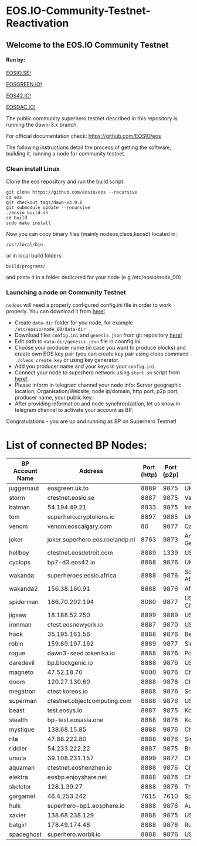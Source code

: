 # EOS.IO-Community-Testnet-Reactivation

## Welcome to the EOS.IO Community Testnet

#### Run by:
[EOSIO.SE!](http://eosio.se) 

[EOSGREEN.IO!](https://eosgreen.io)

[EOS42.IO!](https://eos42.io)

[EOSDAC.IO!](https://eosdac.io)

The public community superhero testnet described in this repository is running the dawn-3.x branch.

For official documentation check: https://github.com/EOSIO/eos

The following instructions detail the process of getting the software, building it, running a node for community testnet.

### Clean install Linux

Clone the eos repository and run the build script.

    git clone https://github.com/eosio/eos --recursive
    cd eos
    git checkout tags/dawn-v3.0.0
    git submodule update --recursive
    ./eosio_build.sh
    cd build
    sudo make install
    
Now you can copy binary files (mainly nodeos,cleos,keosd) located in:

    /usr/local/bin
    
or in local build folders:

    build/programs/

and paste it in a folder dedicated for your node (e.g /etc/eosio/node_00)

### Launching a node on Community Testnet

`nodeos` will need a properly configured config.ini file in order to work properly. You can download it from [here!](https://github.com/eosgreen/EOS.IO-Community-Testnet-Reactivation).

- Create `data-dir` folder for you node, for example `/etc/eosio/node_00/data-dir`
- Download files `config.ini` and `genesis.json` from git repository [here!](https://github.com/eosgreen/EOS.IO-Community-Testnet-Reactivation)
- Edit path to `data-dir/genesis.json` file in coonfig.ini
- Choose your producer name (in case you want to produce blocks) and create own EOS key pair (you can create key pair using cleos command `./cleos create key` or using key generator.
- Add you producer name and your keys in your `config.ini`.
- Connect your node to superhero network using `start.sh` script from [here!]( https://github.com/eosgreen/scripts).
- Please inform in telegram channel your node info: Server geographic location, Organisation/Website, node ip/domain, http port, p2p port, producer name, your public key.
- After providing information and node synchronization, let us know in telegram channel to activate your account as BP.


Congratulations - you are up and running as BP on Superhero Testnet!

# List of connected BP Nodes:
| BP Account Name | Address | Port (http) | Port (p2p) | Location | Organisation |
|-----------------|---------|-------------|------------|----------|--------------|
juggernaut|eosgreen.uk.to|8889|9875|UK|EOSgreen.io
storm|ctestnet.eosio.se|8887|9875|Vasteras, Sweden|EOSIO.se
batman|54.194.49.21|8833|9875|Ireland|eosDAC.io
tom|superhero.cryptolions.io|8897|9885|Ukraine|CryptoLions.Io
venom|venom.eoscalgary.com|80|9877|Canada, Calgary|EOS Cafe
joker|joker.superhero.eos.roelandp.nl|8763|9873|Amsterdam and Germany|RoelandP.nl/eos
hellboy|ctestnet.eosdetroit.com|8889|1339|US,Seattle|EOS Detroit
cyclops|bp7-d3.eos42.io|8888|9876|UK,London|EOS42
wakanda|superheroes.eosio.africa|8888|9876|South Africa,Johannesburg|EOS Africa
wakanda2|156.38.160.91|8888|9876|Africa|EOS Africa
spiderman|166.70.202.194|8080|9877|USA,UT,Salt Lake City|SaltBlock
jigsaw|18.188.52.250|8899|9889|USA, Ohio|Blockpro
ironman|ctest.eosnewyork.io|8887|9870|USA, Virgina|EOS New York
hook|35.195.161.56|8888|9876|Belgium|EOS Denmark
robin|159.89.197.162|8889|9877|Singapore|OracleChain
rogue|dawn3-seed.tokenika.io|8888|9876|Poland|Tokenika
daredevil|bp.blockgenic.io|8888|9876|USA, West Coast|Blockgenic
magneto|47.52.18.70|9000|9876|China|EOS Gravity
doom|120.27.130.60|8888|9876|China|91EOS
megatron|ctest.koreos.io|8888|9876|South Korea|koreos_io
superman|ctestnet.objectcomputing.com|8888|9876|USA,St. Louis|OCI
beast|test.eosys.io|8887|9875|Korea,Seoul|EOSYS
stealth|bp-test.eosasia.one|8888|9876|Korea,Seoul|EOS Asia
mystique|138.68.15.85|8888|9876|China|helloEOS
rita|47.88.222.80|8888|9876|Singapore|EOSGeek
riddler|54.233.222.22|8887|9875|Brazil,Rio de Janeiro|EOS Rio
ursula|39.108.231.157|8899|9877|China|SuperONE.io
aquaman|ctestnet.eoshenzhen.io|8888|9876|China,ShenZhen|EOShenzhen
elektra|eosbp.enjoyshare.net|8888|9876|China,ShenZhen|enjoyshare
skeletor|128.1.39.27|8888|9876|Thailand,Bangkok|EOSBIXIN
gargamel|46.4.253.242|7615|7610|Spain|www.bitcoineos.fun
hulk|superhero-bp1.eosphere.io|8888|9876|Australia,Perth|EOSphere
xavier|138.68.238.129|8888|9875|USA, CA|EOSBR
batgirl|178.49.174.48|8888|9876|Russia, Novosibirsk|EOS Novosibirsk
spaceghost|superhero.worbli.io|8888|9876|USA, Ohio|Worbil
